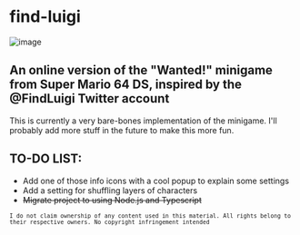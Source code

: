 # find-luigi
![image](https://github.com/user-attachments/assets/a0afd962-74eb-4868-9207-73fd146ccf74)

## An online version of the "Wanted!" minigame from Super Mario 64 DS, inspired by the @FindLuigi Twitter account

This is currently a very bare-bones implementation of the minigame. I'll probably add more stuff in the future to make this more fun.

## TO-DO LIST:
- Add one of those info icons with a cool popup to explain some settings
- Add a setting for shuffling layers of characters
- ~~Migrate project to using Node.js and Typescript~~

<sub>`I do not claim ownership of any content used in this material. All rights belong to their respective owners. No copyright infringement intended`</sub>
